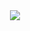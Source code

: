 <div align="center">
    <img src="https://activity-graph.herokuapp.com/graph?username=1314liuwei&theme=minimal" />
</div>
